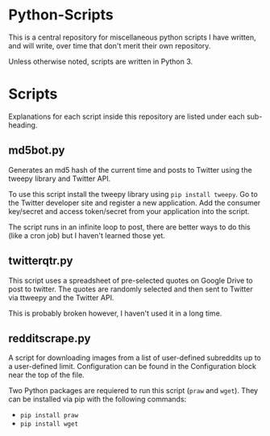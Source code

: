 # Python-Scripts

This is a central repository for miscellaneous python scripts I have written, and will write, over time that don't merit their own repository.

Unless otherwise noted, scripts are written in Python 3.

# Scripts

Explanations for each script inside this repository are listed under each sub-heading.

## md5bot.py

Generates an md5 hash of the current time and posts to Twitter using the tweepy library and Twitter API.

To use this script install the tweepy library using `pip install tweepy`. Go to the Twitter developer site and register a new application. Add the consumer key/secret and access token/secret from your application into the script.

The script runs in an infinite loop to post, there are better ways to do this (like a cron job) but I haven't learned those yet.

## twitterqtr.py

This script uses a spreadsheet of pre-selected quotes on Google Drive to post to twitter. The quotes are randomly selected and then sent to Twitter via ttweepy and the Twitter API.

This is probably broken however, I haven't used it in a long time.

## redditscrape.py

A script for downloading images from a list of user-defined subreddits up to a user-defined limit. Configuration can be found in the Configuration block near the top of the file.

Two Python packages are requiered to run this script (`praw` and `wget`). They can be installed via pip with the following commands:

* `pip install praw`
* `pip install wget`
